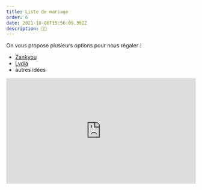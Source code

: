 ```yaml
---
title: Liste de mariage
order: 6
date: 2021-10-06T15:56:09.392Z
description: 🙏🏻
---
```

On vous propose plusieurs options pour nous régaler :

* [Zankyou](https://lucileetguillaume.zankyou.com/fr/liste-de-mariage)
* [Lydia](https://lydia-app.com/collect/56965-mariage-lucile-et-guillaume/fr) 
* autres idées

<div style="width:100%;height:0;padding-bottom:56%;position:relative;"><iframe src="https://giphy.com/embed/IcGkqdUmYLFGE" width="100%" height="100%" style="position:absolute" frameBorder="0" class="giphy-embed" allowFullScreen></iframe></div><p><a href="https://giphy.com/gifs/IcGkqdUmYLFGE"></a></p>